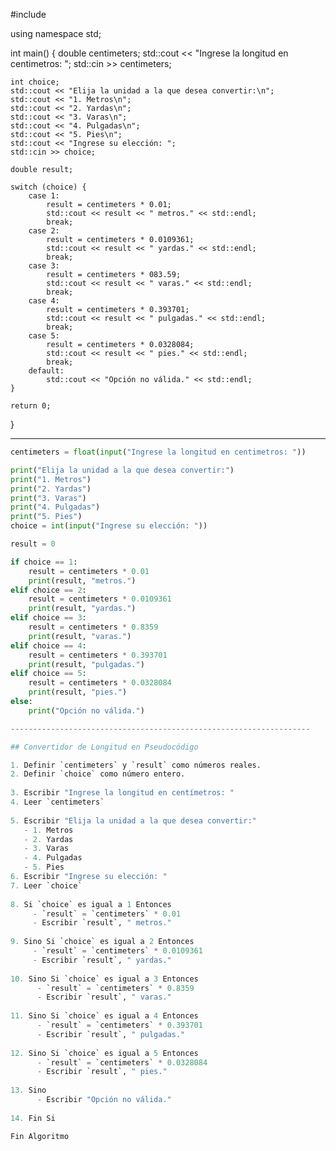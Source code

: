 #include <iostream>

using namespace std;

int main()
{
    double centimeters;
    std::cout << "Ingrese la longitud en centimetros: ";
    std::cin >> centimeters;

    int choice;
    std::cout << "Elija la unidad a la que desea convertir:\n";
    std::cout << "1. Metros\n";
    std::cout << "2. Yardas\n";
    std::cout << "3. Varas\n";
    std::cout << "4. Pulgadas\n";
    std::cout << "5. Pies\n";
    std::cout << "Ingrese su elección: ";
    std::cin >> choice;

    double result;
    
    switch (choice) {
        case 1:
            result = centimeters * 0.01;
            std::cout << result << " metros." << std::endl;
            break;
        case 2:
            result = centimeters * 0.0109361;
            std::cout << result << " yardas." << std::endl;
            break;
        case 3:
            result = centimeters * 083.59;
            std::cout << result << " varas." << std::endl;
            break;
        case 4:
            result = centimeters * 0.393701;
            std::cout << result << " pulgadas." << std::endl;
            break;
        case 5:
            result = centimeters * 0.0328084;
            std::cout << result << " pies." << std::endl;
            break;
        default:
            std::cout << "Opción no válida." << std::endl;
    }

    return 0;
}


-------------------------------------------------------------------

```python
centimeters = float(input("Ingrese la longitud en centimetros: "))

print("Elija la unidad a la que desea convertir:")
print("1. Metros")
print("2. Yardas")
print("3. Varas")
print("4. Pulgadas")
print("5. Pies")
choice = int(input("Ingrese su elección: "))

result = 0

if choice == 1:
    result = centimeters * 0.01
    print(result, "metros.")
elif choice == 2:
    result = centimeters * 0.0109361
    print(result, "yardas.")
elif choice == 3:
    result = centimeters * 0.8359
    print(result, "varas.")
elif choice == 4:
    result = centimeters * 0.393701
    print(result, "pulgadas.")
elif choice == 5:
    result = centimeters * 0.0328084
    print(result, "pies.")
else:
    print("Opción no válida.")

-------------------------------------------------------------------

## Convertidor de Longitud en Pseudocódigo  

1. Definir `centimeters` y `result` como números reales.
2. Definir `choice` como número entero.
   
3. Escribir "Ingrese la longitud en centímetros: "
4. Leer `centimeters`
   
5. Escribir "Elija la unidad a la que desea convertir:"
   - 1. Metros
   - 2. Yardas
   - 3. Varas
   - 4. Pulgadas
   - 5. Pies
6. Escribir "Ingrese su elección: "
7. Leer `choice`
   
8. Si `choice` es igual a 1 Entonces
     - `result` = `centimeters` * 0.01
     - Escribir `result`, " metros."
   
9. Sino Si `choice` es igual a 2 Entonces
     - `result` = `centimeters` * 0.0109361
     - Escribir `result`, " yardas."
   
10. Sino Si `choice` es igual a 3 Entonces
      - `result` = `centimeters` * 0.8359
      - Escribir `result`, " varas."
   
11. Sino Si `choice` es igual a 4 Entonces
      - `result` = `centimeters` * 0.393701
      - Escribir `result`, " pulgadas."
   
12. Sino Si `choice` es igual a 5 Entonces
      - `result` = `centimeters` * 0.0328084
      - Escribir `result`, " pies."
   
13. Sino
      - Escribir "Opción no válida."
   
14. Fin Si

Fin Algoritmo
